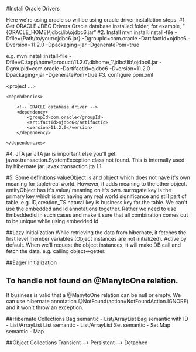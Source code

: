 #Install Oracle Drivers

Here we're using oracle so will be using oracle driver installation steps.
#1. Get ORACLE JDBC Drivers
Oracle database installed folder, for example, "{ORACLE_HOME}\jdbc\lib\ojdbc6.jar“
#2. Install
mvn install:install-file -Dfile={Path/to/your/ojdbc6.jar} -DgroupId=com.oracle
-DartifactId=ojdbc6 -Dversion=11.2.0 -Dpackaging=jar -DgeneratePom=true

e.g. mvn install:install-file -Dfile=C:\app\home\product\11.2.0\dbhome_1\jdbc\lib\ojdbc6.jar -DgroupId=com.oracle -DartifactId=ojdbc6 -Dversion=11.2.0 -Dpackaging=jar -DgeneratePom=true
#3. configure pom.xml

\<project ...>

	<dependencies>
		
		<!-- ORACLE database driver -->
		<dependency>
			<groupId>com.oracle</groupId>
			<artifactId>ojdbc6</artifactId>
			<version>11.2.0</version>
		</dependency>
		
	</dependencies>
</project>

#4. JTA jar
JTA jar is important else you'll get javax.transaction.SystemException class not found.
This is internally used by hibernate jar.
		<dependency>
			<groupId>javax.transaction</groupId>
			<artifactId>jta</artifactId>
			<version>1.1</version>
		</dependency>
		
#5. Some definitions
valueObject is and object which does not have it's own meaning for table/real world. However, it adds meaning to the other object.
entityObject has it's value/ meaning on it's own.
surrogate key is the primary key which is not having any real world significance and still part of table. e.g. ID,creation_TS
natural key is business key for the table.
We can't use the embedded and Id annotations together. Rather we need to use EmbeddedId in such cases and make it sure that all combination comes out to be unique while using embedded Id.

##Lazy Initialization
While retrieving the data from hibernate, it fetches the first level member variables (Object instances are not initialized). Active by default.
When we'll request the object instances, it will make DB call and fetch the data. e.g. calling object->getter.

##Eager Initialization


## To handle not found on @ManytoOne relation.
If business is valid that a @ManytoOne relation can be null or empty. 
We can use hibernate annotation @NotFound(action=NotFoundAction.IGNORE) and it won't throw an exception.

##Hibernate Collections
Bag semantic - List/ArrayList
Bag semantic with ID - List/ArrayList
List semantic - List/ArrayList
Set semantic - Set
Map semantic - Map

##Object Collections
Transient --> Persistent --> Detached